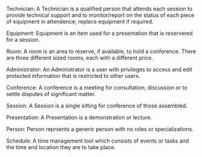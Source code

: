 Technician: A Technician is a qualified person that attends each session to provide technical support and to monitor/report on the status of each piece of equipment in attendence; replace equipment if required. 

Equipment: Equipment is an item used for a presentation that is reservered for a session.

Room: A room is an area to reserve, if available, to hold a conference. There are three different sized rooms, each with a different price. 

Administrator: An Administrator is a user with privileges to access and edit protected information that is restricted to other users.

Conference: A conference is a meeting for consultation, discussion or to settle disputes of significant matter.

Session: A Session is a single sitting for conference of those assembled.

Presentation: A Presentation is a demonstration or lecture.

Person: Person reprsents a generic person with no roles or specializations.

Schedule: A time management tool which consists of events or tasks and the time and location they are to take place.


